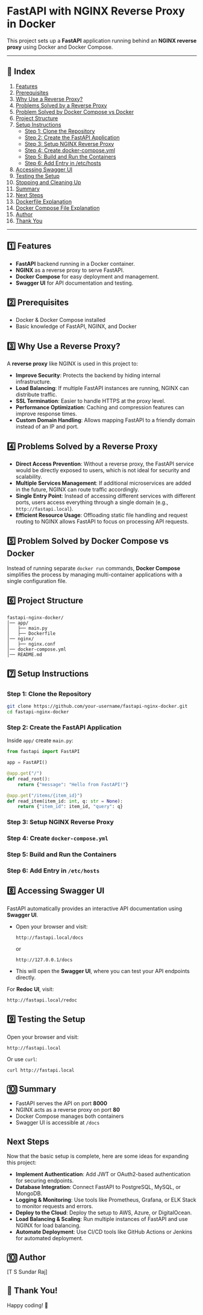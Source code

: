 # FastAPI with NGINX Reverse Proxy in Docker

This project sets up a **FastAPI** application running behind an **NGINX reverse proxy** using Docker and Docker Compose.

---

## 📖 Index
1. [Features](#1️⃣-features)
2. [Prerequisites](#2️⃣-prerequisites)
3. [Why Use a Reverse Proxy?](#3️⃣-why-use-a-reverse-proxy)
4. [Problems Solved by a Reverse Proxy](#4️⃣-problems-solved-by-a-reverse-proxy)
5. [Problem Solved by Docker Compose vs Docker](#5️⃣-problem-solved-by-docker-compose-vs-docker)
6. [Project Structure](#6️⃣-project-structure)
7. [Setup Instructions](#7️⃣-setup-instructions)
    - [Step 1: Clone the Repository](#step-1-clone-the-repository)
    - [Step 2: Create the FastAPI Application](#step-2-create-the-fastapi-application)
    - [Step 3: Setup NGINX Reverse Proxy](#step-3-setup-nginx-reverse-proxy)
    - [Step 4: Create docker-compose.yml](#step-4-create-docker-composeyml)
    - [Step 5: Build and Run the Containers](#step-5-build-and-run-the-containers)
    - [Step 6: Add Entry in /etc/hosts](#step-6-add-entry-in-etchosts)
8. [Accessing Swagger UI](#8️⃣-accessing-swagger-ui)
9. [Testing the Setup](#9️⃣-testing-the-setup)
10. [Stopping and Cleaning Up](#🔟-summary)
11. [Summary](#🔟-summary)
12. [Next Steps](#next-steps)
13. [Dockerfile Explanation](#dockerfile)
14. [Docker Compose File Explanation](#docker-compose-file)
15. [Author](#🔟-author)
16. [Thank You](#🙏-thank-you)

---

## 1️⃣ Features
- **FastAPI** backend running in a Docker container.
- **NGINX** as a reverse proxy to serve FastAPI.
- **Docker Compose** for easy deployment and management.
- **Swagger UI** for API documentation and testing.

## 2️⃣ Prerequisites
- Docker & Docker Compose installed
- Basic knowledge of FastAPI, NGINX, and Docker

## 3️⃣ Why Use a Reverse Proxy?
A **reverse proxy** like NGINX is used in this project to:
- **Improve Security**: Protects the backend by hiding internal infrastructure.
- **Load Balancing**: If multiple FastAPI instances are running, NGINX can distribute traffic.
- **SSL Termination**: Easier to handle HTTPS at the proxy level.
- **Performance Optimization**: Caching and compression features can improve response times.
- **Custom Domain Handling**: Allows mapping FastAPI to a friendly domain instead of an IP and port.

## 4️⃣ Problems Solved by a Reverse Proxy
- **Direct Access Prevention**: Without a reverse proxy, the FastAPI service would be directly exposed to users, which is not ideal for security and scalability.
- **Multiple Services Management**: If additional microservices are added in the future, NGINX can route traffic accordingly.
- **Single Entry Point**: Instead of accessing different services with different ports, users access everything through a single domain (e.g., `http://fastapi.local`).
- **Efficient Resource Usage**: Offloading static file handling and request routing to NGINX allows FastAPI to focus on processing API requests.

## 5️⃣ Problem Solved by Docker Compose vs Docker
Instead of running separate `docker run` commands, **Docker Compose** simplifies the process by managing multi-container applications with a single configuration file.

## 6️⃣ Project Structure
```
fastapi-nginx-docker/
│── app/
│   ├── main.py
│   ├── Dockerfile
│── nginx/
│   ├── nginx.conf
│── docker-compose.yml
│── README.md
```

## 7️⃣ Setup Instructions

### Step 1: Clone the Repository
```sh
git clone https://github.com/your-username/fastapi-nginx-docker.git
cd fastapi-nginx-docker
```

### Step 2: Create the FastAPI Application
Inside `app/` create `main.py`:
```python
from fastapi import FastAPI

app = FastAPI()

@app.get("/")
def read_root():
    return {"message": "Hello from FastAPI!"}

@app.get("/items/{item_id}")
def read_item(item_id: int, q: str = None):
    return {"item_id": item_id, "query": q}
```

### Step 3: Setup NGINX Reverse Proxy
### Step 4: Create `docker-compose.yml`
### Step 5: Build and Run the Containers
### Step 6: Add Entry in `/etc/hosts`

## 8️⃣ Accessing Swagger UI
FastAPI automatically provides an interactive API documentation using **Swagger UI**.

- Open your browser and visit:
  ```
  http://fastapi.local/docs
  ```
  or
  ```
  http://127.0.0.1/docs
  ```
- This will open the **Swagger UI**, where you can test your API endpoints directly.

For **Redoc UI**, visit:
```
http://fastapi.local/redoc
```

## 9️⃣ Testing the Setup
Open your browser and visit:
```
http://fastapi.local
```
Or use `curl`:
```sh
curl http://fastapi.local
```

## 🔟 Summary
- FastAPI serves the API on port **8000**
- NGINX acts as a reverse proxy on port **80**
- Docker Compose manages both containers
- Swagger UI is accessible at `/docs`

## Next Steps
Now that the basic setup is complete, here are some ideas for expanding this project:
- **Implement Authentication**: Add JWT or OAuth2-based authentication for securing endpoints.
- **Database Integration**: Connect FastAPI to PostgreSQL, MySQL, or MongoDB.
- **Logging & Monitoring**: Use tools like Prometheus, Grafana, or ELK Stack to monitor requests and errors.
- **Deploy to the Cloud**: Deploy the setup to AWS, Azure, or DigitalOcean.
- **Load Balancing & Scaling**: Run multiple instances of FastAPI and use NGINX for load balancing.
- **Automate Deployment**: Use CI/CD tools like GitHub Actions or Jenkins for automated deployment.

## 🔟 Author
[T S Sundar Raj]

## 🙏 Thank You!
Happy coding! 🎉

